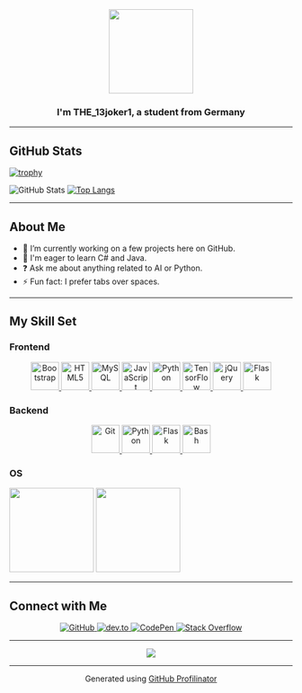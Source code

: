 <div align="center">
<img src="https://i.ibb.co/nkcQkZk/IMG-4830.png" height="150" width="150" />
</div>

### <div align="center">I'm THE_13joker1, a student from Germany</div>

---

## GitHub Stats

[![trophy](https://github-profile-trophy.vercel.app/?username=the13joker1)](https://github.com/ryo-ma/github-profile-trophy)

![GitHub Stats](https://github-readme-stats.vercel.app/api?username=the13joker1&show_icons=true&count_private=true&hide_border=true)
[![Top Langs](https://github-readme-stats.vercel.app/api/top-langs/?username=the13joker1&layout=compact&hide_border=true)](https://github.com/the13joker1)

---

## About Me

- 🔭 I’m currently working on a few projects here on GitHub.
- 🌱 I'm eager to learn C# and Java.
- ❓ Ask me about anything related to AI or Python.
- ⚡ Fun fact: I prefer tabs over spaces.

---

## My Skill Set

### Frontend

<div align="center">
  <a href="https://getbootstrap.com/docs/3.4/javascript/" target="_blank">
    <img src="https://profilinator.rishav.dev/skills-assets/bootstrap-plain.svg" alt="Bootstrap" height="50" />
  </a>
  <a href="https://en.wikipedia.org/wiki/HTML5" target="_blank">
    <img src="https://profilinator.rishav.dev/skills-assets/html5-original-wordmark.svg" alt="HTML5" height="50" />
  </a>
  <a href="https://www.mysql.com/" target="_blank">
    <img src="https://profilinator.rishav.dev/skills-assets/mysql-original-wordmark.svg" alt="MySQL" height="50" />
  </a>
  <a href="https://www.javascript.com/" target="_blank">
    <img src="https://profilinator.rishav.dev/skills-assets/javascript-original.svg" alt="JavaScript" height="50" />
  </a>
  <a href="https://www.python.org/" target="_blank">
    <img src="https://profilinator.rishav.dev/skills-assets/python-original.svg" alt="Python" height="50" />
  </a>
  <a href="https://www.tensorflow.org/" target="_blank">
    <img src="https://profilinator.rishav.dev/skills-assets/tensorflow-icon.svg" alt="TensorFlow" height="50" />
  </a>
  <a href="https://jquery.com/" target="_blank">
    <img src="https://profilinator.rishav.dev/skills-assets/jquery.png" alt="jQuery" height="50" />
  </a>
  <a href="https://flask.palletsprojects.com/" target="_blank">
    <img src="https://profilinator.rishav.dev/skills-assets/flask.png" alt="Flask" height="50" />
  </a>
</div>

### Backend

<div align="center">
  <a href="https://github.com/" target="_blank">
    <img src="https://profilinator.rishav.dev/skills-assets/git-scm-icon.svg" alt="Git" height="50" />
  </a>
  <a href="https://www.python.org/" target="_blank">
    <img src="https://profilinator.rishav.dev/skills-assets/python-original.svg" alt="Python" height="50" />
  </a>
  <a href="https://flask.palletsprojects.com/" target="_blank">
    <img src="https://profilinator.rishav.dev/skills-assets/flask.png" alt="Flask" height="50" />
  </a>
  <a href="https://www.gnu.org/software/bash/" target="_blank">
    <img src="https://profilinator.rishav.dev/skills-assets/gnu_bash-icon.svg" alt="Bash" height="50" />
  </a>
</div>

### OS

<img src="https://images-wixmp-ed30a86b8c4ca887773594c2.wixmp.com/f/4633e000-a32c-4580-ac2d-76d3c0260a4a/da9gl56-1be1a52f-05e8-43b2-97c2-cfa2c61c34b4.png?token=eyJ0eXAiOiJKV1QiLCJhbGciOiJIUzI1NiJ9.eyJpc3MiOiJ1cm46YXBwOjdlMGQxODg5ODIyNjQzNzNhNWYwZDQxNWVhMGQyNmUwIiwic3ViIjoidXJuOmFwcDo3ZTBkMTg4OTgyMjY0MzczYTVmMGQ0MTVlYTBkMjZlMCIsImF1ZCI6WyJ1cm46c2VydmljZTpmaWxlLmRvd25sb2FkIl0sIm9iaiI6W1t7InBhdGgiOiIvZi80NjMzZTAwMC1hMzJjLTQ1ODAtYWMyZC03NmQzYzAyNjBhNGEvZGE5Z2w1Ni0xYmUxYTUyZi0wNWU4LTQzYjItOTdjMi1jZmEyYzYxYzM0YjQucG5nIn1dXX0.E3Uba7GxjvdQx8qW6Y-aZJ9OhOnEa8aaYWDUQd6pUzE" height="150" width="auto" />  <img src="https://pluspng.com/img-png/apple-ios-logo-png-webmyne-systems-is-an-iphone-application-development-company-in-india-providing-custom-apps-across-the-globe-get-robust-and-full-cycle-ios-apps-game-1024.png" height="150" width="auto" />


---

## Connect with Me

<div align="center">
  <a href="https://github.com/the13joker1" target="_blank">
    <img src="https://img.shields.io/badge/github-%2324292e.svg?&style=for-the-badge&logo=github&logoColor=white" alt="GitHub" />
  </a>
  <a href="https://dev.to/the_13joker1" target="_blank">
    <img src="https://img.shields.io/badge/dev.to-%2308090A.svg?&style=for-the-badge&logo=dev.to&logoColor=white" alt="dev.to" />
  </a>
  <a href="https://codepen.com/the13joker1" target="_blank">
    <img src="https://img.shields.io/badge/codepen-%23131417.svg?&style=for-the-badge&logo=codepen&logoColor=white" alt="CodePen" />
  </a>
  <a href="https://stackoverflow.com/users/25563415" target="_blank">
    <img src="https://img.shields.io/badge/stackoverflow-%23F28032.svg?&style=for-the-badge&logo=stackoverflow&logoColor=white" alt="Stack Overflow" />
  </a>
</div>

---

<div align="center">
  <img src="https://komarev.com/ghpvc/?username=the13joker1&&style=flat-square" align="center" />
</div>

---

<div align="center">Generated using <a href="https://profilinator.rishav.dev/" target="_blank">GitHub Profilinator</a></div>
